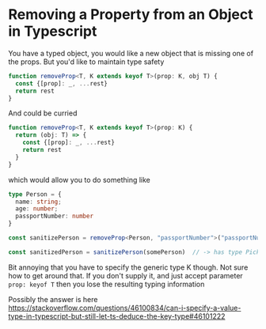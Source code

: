 # Removing a Property from an Object in Typescript

You have a typed object, you would like a new object that is missing one of the props. But you'd like to maintain type safety

```typescript
function removeProp<T, K extends keyof T>(prop: K, obj T) {
  const {[prop]: _, ...rest}
  return rest
}
```

And could be curried

```typescript
function removeProp<T, K extends keyof T>(prop: K) {
  return (obj: T) => {
    const {[prop]: _, ...rest}
    return rest
  }
}
```

which would allow you to do something like

```typescript
type Person = {
  name: string;
  age: number;
  passportNumber: number
}

const sanitizePerson = removeProp<Person, "passportNumber">("passportNumber")

const sanitizedPerson = sanitizePerson(somePerson)  // -> has type Pick<Person, "name" | "age">
```

Bit annoying that you have to specify the generic type K though. Not sure how to get around that. If you don't supply it, and just accept parameter `prop: keyof T` then you lose the resulting typing information

Possibly the answer is here https://stackoverflow.com/questions/46100834/can-i-specify-a-value-type-in-typescript-but-still-let-ts-deduce-the-key-type#46101222
